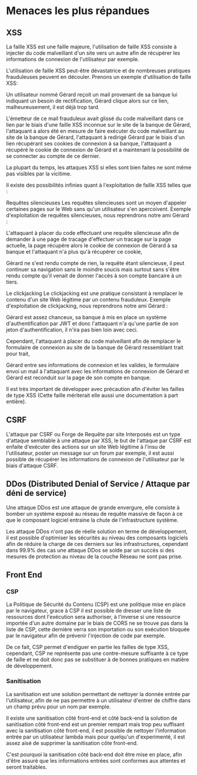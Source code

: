 # Menaces les plus répandues

## XSS

La faille XSS est une faille majeure, l'utilisation de faille XSS consiste à injecter du code malveillant
d'un site vers un autre afin de récupérer les informations de connexion de l'utilisateur par exemple.

L'utilisation de faille XSS peut-être dévastatrice et de nombreuses pratiques frauduleuses peuvent en découler.
Prenons un exemple d'utilisation de faille XSS:

Un utilisateur nommé Gérard reçoit un mail provenant de sa banque lui indiquant un besoin de rectification,
Gérard clique alors sur ce lien, malheureusement, il est déjà trop tard.

L'émetteur de ce mail frauduleux avait glissé du code malveillant dans ce lien par le biais d'une faille XSS inconnue
sur le site de la banque de Gérard, l'attaquant a alors été en mesure de faire exécuter du code malveillant
au site de la banque de Gérard, l'attaquant à redirigé Gérard par le biais d'un lien récupérant ses cookies de connexion
à sa banque, l'attaquant a récupéré le cookie de connexion de Gérard et a maintenant la possibilité
de se connecter au compte de ce dernier.

La plupart du temps, les attaques XSS si elles sont bien faites ne sont même pas visibles par la vicitime.

Il existe des possibilités infinies quant à l'exploitation de faille XSS telles que :

Requêtes silencieuses
Les requêtes silencieuses sont un moyen d'appeler certaines pages sur le Web sans qu'un utilisateur s'en apercoivent.
Exemple d'exploitation de requêtes silencieuses, nous reprendrons notre ami Gérard :

L'attaquant à placer du code effectuant une requête silencieuse afin de demander à une page de tracage d'effectuer un tracage sur la page actuelle,
la page récupére alors le cookie de connexion de Gérard à sa banque et l'attaquant n'a plus qu'à récupérer ce cookie,

Gérard ne s'est rendu compte de rien, la requête étant silencieuse,
il peut continuer sa navigation sans le moindre soucis mais surtout sans s'être rendu compte qu'il venait de donner l'accès à son compte bancaire à un tiers.

Le clickjacking
Le clickjacking est une pratique consistant à remplacer le contenu d'un site Web légitime par un contenu frauduleux.
Exemple d'exploitation de clickjacking, nous reprendrons notre ami Gérard :

Gérard est assez chanceux, sa banque à mis en place un système d'authentification par JWT et donc l'attaquant n'a qu'une partie de son jeton d'authentification, il n'ira pas bien loin avec ceci.

Cependant, l'attaquant à placer du code malveillant afin de remplacer le formulaire de connexion au site de la banque de Gérard ressemblant trait pour trait,

Gérard entre ses informations de connexion et les valides, le formulaire envoi un mail à l'attaquant avec les informations de connexion de Gérard et Gérard est reconduit sur la page de son compte en banque.

Il est très important de développer avec précaution afin d'éviter les failles de type XSS (Cette faille mériterait elle aussi une documentation à part entière).

## CSRF

L'attaque par CSRF ou Forge de Requête par site Interposés est un type d'attaque semblable à une attaque par XSS, le but de l'attaque par CSRF est enfaite d'exécuter des actions sur un site Web légitime à l'insu de l'utilisateur, poster un message sur un forum par exemple, il est aussi possible de récupérer les informations de connexion de l'utilisateur par le biais d'attaque CSRF.

## DDos (Distributed Denial of Service / Attaque par déni de service) 

Une attaque DDos est une attaque de grande envergure, elle consiste à bomber un système exposé au réseau de requête massive de façon à ce que le composant logiciel entraine la chute de l'infrastructure système.

Les attaque DDos n'ont pas de réelle solution en terme de développement, il est possible d'optimiser les sécurités au niveau des composants logiciels afin de réduire la charge de ces derniers sur les infrastructures, cependant dans 99.9% des cas une attaque DDos se solde par un succès si des mesures de protection au niveau de la couche Réseau ne sont pas prise.

## Front End

### CSP

La Politique de Sécurité du Contenu (CSP) est une politique mise en place par le navigateur,
grace à CSP il est possible de dresser une liste de ressources dont l'exécution sera authoriser,
à l'inverse si une ressource importée d'un autre domaine par le biais de CORS ne se trouve pas dans la liste de CSP,
cette dernière verra son importation ou son exécution bloquée par le navigateur afin de prévenir l'injection de code par exemple.

De ce fait, CSP permet d'endiguer en partie les failles de type XSS, cependant, CSP ne représente pas une contre-mesure suffisante à ce type de faille et ne doit donc pas se substituer à de bonnes pratiques en matière de développement.

### Sanitisation

La sanitisation est une solution permettant de nettoyer la donnée entrée par l'utilisateur, afin de ne pas permettre à un utilisateur d'entrer de chiffre dans un champ prévu pour un nom par exemple.

Il existe une sanitisation côté front-end et côté back-end
la solution de sanitisation côté front-end est un premier rempart mais trop peu suffisant
avec la sanitisation côté front-end, il est possible de nettoyer l'information entrée par un utilisateur lambda
mais pour quelqu'un d'experimenté, il est assez aisé de supprimer la sanitisation côte front-end.

C'est pourquoi la sanitisation côté back-end doit être mise en place, afin d'être assuré que les informations entrées sont conformes aux attentes et seront traitables.